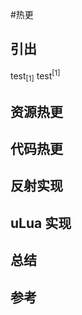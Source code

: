 #热更

## 引出
test<sub>[1]</sub>
test<sup>[1]</sup>
## 资源热更

## 代码热更

## 反射实现

## uLua 实现

## 总结

## 参考

